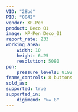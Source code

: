 ```yaml
---
VID: "28bd"
PID: "0042"
vendor: XP-Pen
product: Deco 01
image: XP-Pen_Deco_01
report_rate: 233
working_area:
    width: 10
    height: 6.25
    resolution: 5080
pen:
    pressure_levels: 8192
frame_controls: 8 buttons
sold_as:
supported: true
supported_in:
    digimend: ">= 8"
---
```

